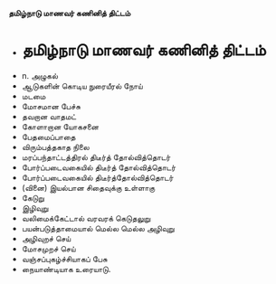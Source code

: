 **தமிழ்நாடு மாணவர் கணினித் திட்டம்**
- # தமிழ்நாடு மாணவர் கணினித் திட்டம்
- n. அழுகல்
- ஆடுகளின் கொடிய நுரையீரல் நோய்
- மடமை
- மோசமான பேச்சு
- தவறான வாதமட்
- கோளாறான யோகசனை
- பேதமைப்பாதை
- விரும்பத்தகாத நிலை
- மரப்பந்தாட்டத்திரல் திடீர்த் தோல்வித்தொடர்
- போர்ப்படைவகையில் திடீர்த் தோல்வித்தொடர்
- போர்ப்படைவகையில் திடீர்த்தோல்வித்தொடர்
- (வினை) இயல்பான சிதைவுக்கு உள்ளாகு
- கேடுறு
- இழிவுறு
- வலிமைக்கேட்டால் வரவரக் கெடுதலுறு
- பயன்படுத்தாமையால் மெல்ல மெல்ல அழிவுறு
- அழிவுறச் செய்
- மோசமுறச் செய்
- வஞ்சப்புகழ்ச்சியாகப் பேசு
- நையாண்டியாக உரையாடு.

